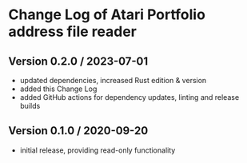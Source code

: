 Change Log of Atari Portfolio address file reader
=================================================

Version 0.2.0 / 2023-07-01
--------------------------
- updated dependencies, increased Rust edition & version
- added this Change Log
- added GitHub actions for dependency updates, linting and release builds

Version 0.1.0 / 2020-09-20
--------------------------
- initial release, providing read-only functionality
